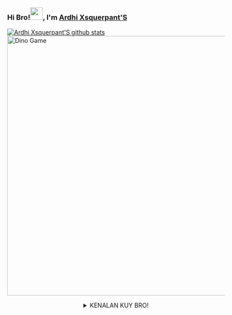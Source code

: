 ### Hi Bro!<img src="https://github.com/TheDudeThatCode/TheDudeThatCode/blob/master/Assets/Hi.gif" width="29px">, I'm [Ardhi Xsquerpant'S](https://github.com/ardhixsquerpants/)
[![Ardhi Xsquerpant'S github stats](https://github-readme-stats.vercel.app/api?username=ardhixsquerpants&show_icons=true&hide_border=true&hide=issues)](https://github.com/ardhixsquerpants)
<br>
<img src="https://github.com/TheDudeThatCode/TheDudeThatCode/blob/master/Assets/dino.gif" alt="Dino Game" width="600" />
<br>
<div align="center">
 <details>
 <summary> KENALAN KUY BRO!</summary>

 👤 *Ardhi Xsquerpant'S* 👤

[@ardhixsquerpants](https://github.com/ardhixsquerpants)
![](https://visitor-badge.glitch.me/badge?page_id=ardhixsquerpants.ardhixsquerpants&style=flat-square&color=0088cc)

[![Instagram Badge](https://img.shields.io/badge/-Instagram-e4405f?style=flat-square&logo=Instagram&logoColor=white)](https://www.instagram.com/ardhixsquerpants/)
[![Website Badge](https://img.shields.io/badge/Website-3b5998?style=flat-square&logo=google-chrome&logoColor=white)](https://ardhixsquerpants.phpnet.us/)
[![Telegram Badge](https://img.shields.io/badge/-Telegram-0088cc?style=flat-square&logo=Telegram&logoColor=white)](https://t.me/ardhixsquerpants)
[![Whatsapp Badge](https://img.shields.io/badge/-Whatsapp-%808080?style=flat-square&logo=Whatsapp&logoColor=white)](https://wa.me/6288294052009)

 
</details>
</div>
<!--
**ardhixsquerpants/ArdhiXsquerpantS** is a ✨ _special_ ✨ repository because its `README.md` (this file) appears on your GitHub profile.

Here are some ideas to get you started:

- 🔭 I’m currently working on ...
- 🌱 I’m currently learning ...
- 👯 I’m looking to collaborate on ...
- 🤔 I’m looking for help with ...
- 💬 Ask me about ...
- 📫 How to reach me: ...
- 😄 Pronouns: ...
- ⚡ Fun fact: ...
-->
